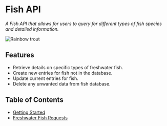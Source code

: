 # Fish API

_A Fish API that allows for users to query for different types of fish species and detailed information._

<img src="https://magazine.outdoornebraska.gov/wp-content/uploads/2019/03/fishstockingRBTngpc.jpg" alt="Rainbow trout"/>

## Features
- Retrieve details on specific types of freshwater fish.
- Create new entries for fish not in the database.
- Update current entries for fish.
- Delete any unwanted data from fish database.

## Table of Contents
* [Getting Started](./user/register.md)
* [Freshwater Fish Requests](./freshwater/home.md)
